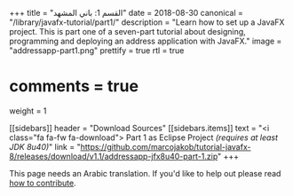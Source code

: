 +++
title = "القسم 1: باني المشهد"
date = 2018-08-30
canonical = "/library/javafx-tutorial/part1/"
description = "Learn how to set up a JavaFX project. This is part one of a seven-part tutorial about designing, programming and deploying an address application with JavaFX."
image = "addressapp-part1.png"
prettify = true
rtl = true
# comments = true 
weight = 1

[[sidebars]]
header = "Download Sources"
[[sidebars.items]]
text = "<i class=\"fa fa-fw fa-download\"></i> Part 1 as Eclipse Project <em>(requires at least JDK 8u40)</em>"
link = "https://github.com/marcojakob/tutorial-javafx-8/releases/download/v1.1/addressapp-jfx8u40-part-1.zip"
+++

<div class="alert alert-warning">
  <i class="fa fa-language"></i> This page needs an Arabic translation. If you'd like to help out please read <a href="/library/how-to-contribute/" class="alert-link">how to contribute</a>.
</div>

